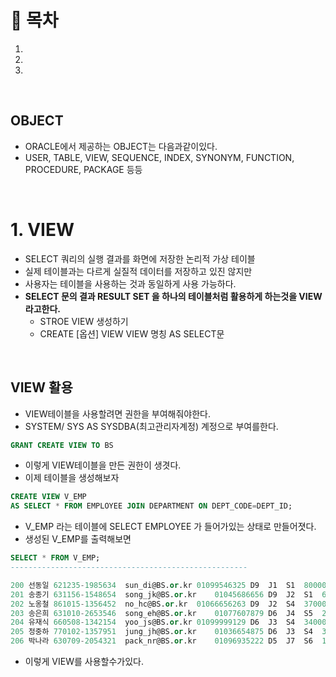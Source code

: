 # 🔖 목차
1.
2.
3.

<br/>

## OBJECT
- ORACLE에서 제공하는 OBJECT는 다음과같이있다.
- USER, TABLE, VIEW, SEQUENCE, INDEX, SYNONYM, FUNCTION, PROCEDURE, PACKAGE 등등


<BR/>

# 1. VIEW

- SELECT 쿼리의 실행 결과를 화면에 저장한 논리적 가상 테이블
- 실제 테이블과는 다르게 실질적 데이터를 저장하고 있진 않지만
- 사용자는 테이블을 사용하는 것과 동일하게 사용 가능하다.
- **SELECT 문의 결과 RESULT SET 을 하나의 테이블처럼 활용하게 하는것을 VIEW라고한다.**
  - STROE VIEW 생성하기
  - CREATE [옵션] VIEW VIEW 명칭 AS SELECT문
  
<BR/>  

## VIEW 활용
- VIEW테이블을 사용할려면 권한을 부여해줘야한다.
- SYSTEM/ SYS AS SYSDBA(최고관리자계정) 계정으로 부여를한다.

```SQL
GRANT CREATE VIEW TO BS
```
- 이렇게 VIEW테이블을 만든 권한이 생겻다.
- 이제 테이블을 생성해보자

```SQL
CREATE VIEW V_EMP
AS SELECT * FROM EMPLOYEE JOIN DEPARTMENT ON DEPT_CODE=DEPT_ID;
```
- V_EMP 라는 테이블에 SELECT EMPLOYEE 가 들어가있는 상태로 만들어졋다.
- 생성된 V_EMP를 출력해보면

```SQL
SELECT * FROM V_EMP;
-----------------------------------------------------

200	선동일	621235-1985634	sun_di@BS.or.kr	01099546325	D9	J1	S1	8000000	0.3		90/02/06		N
201	송종기	631156-1548654	song_jk@BS.or.kr	01045686656	D9	J2	S1	6000000		200	01/09/01		N
202	노옹철	861015-1356452	no_hc@BS.or.kr	01066656263	D9	J2	S4	3700000		201	01/01/01		N
203	송은희	631010-2653546	song_eh@BS.or.kr	01077607879	D6	J4	S5	2800000		204	96/05/03		N
204	유재식	660508-1342154	yoo_js@BS.or.kr	01099999129	D6	J3	S4	3400000	0.2	200	00/12/29		N
205	정중하	770102-1357951	jung_jh@BS.or.kr	01036654875	D6	J3	S4	3900000		204	99/09/09		N
206	박나라	630709-2054321	pack_nr@BS.or.kr	01096935222	D5	J7	S6	1800000		207	08/04/02		N

```

- 이렇게 VIEW를 사용할수가있다.

<BR/>



 



  
  







